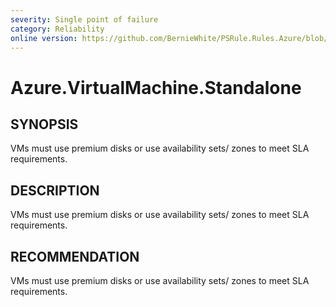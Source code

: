 ```yaml
---
severity: Single point of failure
category: Reliability
online version: https://github.com/BernieWhite/PSRule.Rules.Azure/blob/master/docs/rules/en/Azure.VM.Standalone.md
---
```


# Azure.VirtualMachine.Standalone

## SYNOPSIS

VMs must use premium disks or use availability sets/ zones to meet SLA requirements.

## DESCRIPTION

VMs must use premium disks or use availability sets/ zones to meet SLA requirements.

## RECOMMENDATION

VMs must use premium disks or use availability sets/ zones to meet SLA requirements.
